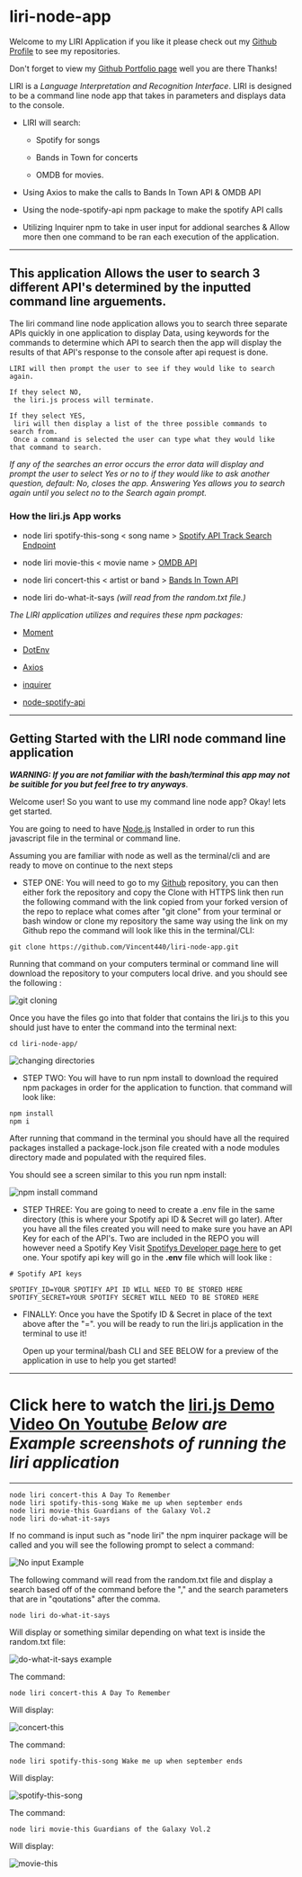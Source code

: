 # liri-node-app

Welcome to my LIRI Application if you like it please check out my [Github Profile](https://github.com/Vincent440) to see my repositories.

Don't forget to view my [Github Portfolio page](https://vincent440.github.io/) well you are there Thanks!

LIRI is a _Language Interpretation and Recognition Interface_. LIRI is designed to be a command line node app that takes in parameters and displays data to the console.

   * LIRI will search:

     * Spotify for songs

     * Bands in Town for concerts

     * OMDB for movies.

   * Using Axios to make the calls to Bands In Town API & OMDB API

   * Using the node-spotify-api npm package to make the spotify API calls 

   * Utilizing Inquirer npm  to take in user input for addional searches & Allow more then one command to be ran each execution of the application. 

---

## This application Allows the user to search 3 different API's determined by the inputted command line arguements. 

The liri command line node application allows you to search three separate APIs quickly in one application to display Data, using keywords for the commands to determine which API to search then the app will display the results of that API's response to the console after api request is done. 

    LIRI will then prompt the user to see if they would like to search again. 

    If they select NO,
     the liri.js process will terminate.

    If they select YES,
     liri will then display a list of the three possible commands to search from.
     Once a command is selected the user can type what they would like that command to search.

 _If any of the searches an error occurs the error data will display and prompt the user to select Yes or no to if they would like to ask another question, default: No, closes the app. Answering Yes allows you to search again until you select no to the Search again prompt._ 

### How the liri.js App works

   * node liri spotify-this-song < song name > [Spotify API Track Search Endpoint](https://developer.spotify.com/console/get-search-item/)

   * node liri movie-this < movie name > [OMDB API](http://www.omdbapi.com)

   * node liri concert-this < artist or band > [Bands In Town API](http://www.artists.bandsintown.com/bandsintown-api)

   * node liri do-what-it-says     _(will read from the random.txt file.)_

   *The LIRI application utilizes and requires these npm packages:*

  * [Moment](https://www.npmjs.com/package/moment)

  * [DotEnv](https://www.npmjs.com/package/dotenv)

  * [Axios](https://www.npmjs.com/package/axios)

  * [inquirer](https://www.npmjs.com/package/inquirer)

  * [node-spotify-api](https://www.npmjs.com/package/node-spotify-api)

---

## Getting Started with the LIRI node command line application

_**WARNING: If you are not familiar with the bash/terminal this app may not be suitible for you but feel free to try anyways**_.

Welcome user! So you want to use my command line node app? Okay! lets get started.

You are going to need to have [Node.js](https://nodejs.org/en/) Installed in order to run this javascript file in the terminal or command line.
 
Assuming you are familiar with node as well as the terminal/cli and are ready to move on continue to the next steps 


* STEP ONE: You will need to go to my [Github](https://github.com/Vincent440/liri-node-app) repository, you can then either fork the repository and copy the Clone with HTTPS link
  then run the following command with the link copied from your forked version of the repo to replace what comes after "git clone" from your terminal
  or bash window or clone my repository the same way using the link on my Github repo the command will look like this in the terminal/CLI:

```
git clone https://github.com/Vincent440/liri-node-app.git
```
Running that command on your computers terminal or command line will download the repository to your computers local drive. and you should see the following :

 ![git cloning](images/clonefiles.png)

Once you have the files go into that folder that contains the liri.js to this you should just have to enter the command into the terminal next:

```
cd liri-node-app/
```
![changing directories](images/cddirectory.png)


* STEP TWO: You will have to run npm install to download the required npm packages in order for the application to function. that command will look like:

```
npm install
npm i
```
After running that command in the terminal you should have all the required packages installed a package-lock.json file created with a node modules directory made and populated with the required files.

You should see a screen similar to this you run npm install:

![npm install command](images/npminstall.png)

* STEP THREE: You are going to need to create a .env file in the same directory (this is where your Spotify api ID & Secret will go later). After you have all the files created you will need to make sure you have an API Key for each of the API's. Two are included in the REPO you will however need a Spotify Key Visit [Spotifys Developer page here](https://developer.spotify.com/my-applications/#!/applications/create) to get one. Your spotify api key will go in the **.env** file which will look like : 

```
# Spotify API keys

SPOTIFY_ID=YOUR SPOTIFY API ID WILL NEED TO BE STORED HERE
SPOTIFY_SECRET=YOUR SPOTIFY SECRET WILL NEED TO BE STORED HERE 

```

* FINALLY: Once you have the Spotify ID & Secret in place of the text above after the "=". you will be ready to run the liri.js application in the terminal to use it!

  Open up your terminal/bash CLI and SEE BELOW for a preview of the application in use to help you get started!

--- 


#   __Click here to watch the [liri.js Demo Video On Youtube](https://youtu.be/nqmej0YH9MI)__  __*Below are Example screenshots of running the liri application*__


---


```
node liri concert-this A Day To Remember
node liri spotify-this-song Wake me up when september ends
node liri movie-this Guardians of the Galaxy Vol.2
node liri do-what-it-says
```

If no command is input such as "node liri" the npm inquirer package will be called and you will see the following prompt to select a command:

![No input Example](images/liriNocommand.png)

The following command will read from the random.txt file and display a search based off of the command before the "," and the search parameters that are in "qoutations" after the comma. 

```
node liri do-what-it-says
```

Will display or something similar depending on what text is inside the random.txt file:

![do-what-it-says example](images/dowhatitsays.png)

The command:

```
node liri concert-this A Day To Remember
```

Will display: 

![concert-this](images/concertthis.png)

The command:
```
node liri spotify-this-song Wake me up when september ends
```

Will display: 

![spotify-this-song](images/spotifythissong.png)


The command:
```
node liri movie-this Guardians of the Galaxy Vol.2
```

Will display: 

![movie-this](images/moviethis.png)
